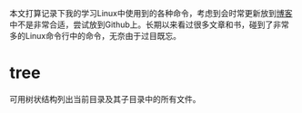本文打算记录下我的学习Linux中使用到的各种命令，考虑到会时常更新放到[博客](http://kuring.me)中不是非常合适，尝试放到Github上。长期以来看过很多文章和书，碰到了非常多的Linux命令行中的命令，无奈由于过目既忘。

# tree

可用树状结构列出当前目录及其子目录中的所有文件。
